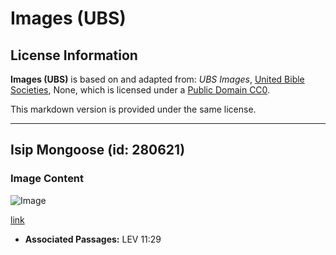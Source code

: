# Images (UBS)

## License Information

**Images (UBS)** is based on and adapted from: _UBS Images_, [United Bible Societies](https://unitedbiblesocieties.org/), None, which is licensed under a [Public Domain CC0](https://creativecommons.org/public-domain/cc0/).

This markdown version is provided under the same license.



--------------------------------

## Isip Mongoose (id: 280621)

### Image Content

![Image](https://cdn.aquifer.bible/aquifer-content/resources/Media/WEB-0639_egyptian_mongoose.jpg)

[link](https://cdn.aquifer.bible/aquifer-content/resources/Media/WEB-0639_egyptian_mongoose.jpg)

* **Associated Passages:** LEV 11:29

